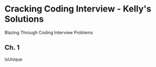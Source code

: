 # Cracking Coding Interview - Kelly's Solutions 

Blazing Through Coding Interview Problems

## Ch. 1 
IsUnique
